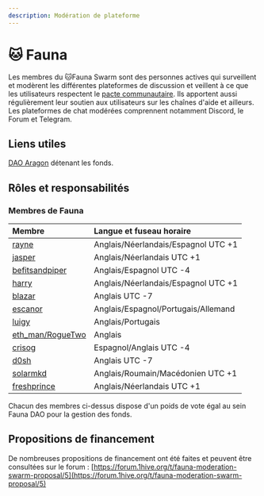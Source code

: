```yaml
---
description: Modération de plateforme
---
```


# 🐱 Fauna

Les membres du 🐱Fauna Swarm sont des personnes actives qui surveillent et modèrent les différentes plateformes de discussion et veillent à ce que les utilisateurs respectent le [pacte communautaire](https://wiki.1hive.org/v/francais/community-covenant). Ils apportent aussi régulièrement leur soutien aux utilisateurs sur les chaînes d'aide et ailleurs. Les plateformes de chat modérées comprennent notamment Discord, le Forum et Telegram.

## Liens utiles

 [DAO Aragon](https://aragon.1hive.org/#/fauna/) détenant les fonds.

## Rôles et responsabilités

### Membres de Fauna

| Membre | Langue et fuseau horaire |
| :--- | :--- |
| [rayne](https://forum.1hive.org/u/rayne/summary) | Anglais/Néerlandais/Espagnol UTC +1 |
| [jasper](https://forum.1hive.org/u/jasper/summary) | Anglais/Néerlandais UTC +1 |
| [befitsandpiper](https://forum.1hive.org/u/befitsandpiper/summary) | Anglais/Espagnol UTC -4 |
| [harry](https://forum.1hive.org/u/harry/summary) | Anglais/Néerlandais/Espagnol  UTC +1 |
| [blazar](https://forum.1hive.org/u/blazar/summary) | Anglais UTC -7 |
| [escanor](https://forum.1hive.org/u/escanor/summary) | Anglais/Espagnol/Portugais/Allemand |
| [luigy](https://forum.1hive.org/u/luigy/summary) | Anglais/Portugais |
| [eth\_man/RogueTwo](https://forum.1hive.org/u/eth_man/summary) | Anglais |
| [crisog](https://forum.1hive.org/u/crisog/summary) | Espagnol/Anglais UTC -4 |
| [d0sh](https://forum.1hive.org/u/d0sh/summary) | Anglais UTC -7 |
| [solarmkd](https://forum.1hive.org/u/solarmkd/summary) | Anglais/Roumain/Macédonien UTC +1 |
| [freshprince](https://forum.1hive.org/u/freshprince/summary) | Anglais/Néerlandais UTC +1 |

Chacun des membres ci-dessus dispose d'un poids de vote égal au sein Fauna DAO pour la gestion des fonds.

## Propositions de financement

De nombreuses propositions de financement ont été faites et peuvent être consultées sur le forum : [https://forum.1hive.org/t/fauna-moderation-swarm-proposal/5](https://forum.1hive.org/t/fauna-moderation-swarm-proposal/5)

